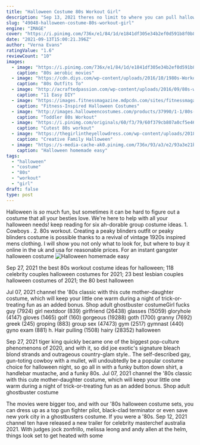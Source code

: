```yaml
---
title: "Halloween Costume 80s Workout Girl"
description: "Sep 13, 2021 theres no limit to where you can pull halloween costume ideas from. While characters from your favorite shows and movies are always a solid choice (cher horowitz, for example,"
slug: "49048-halloween-costume-80s-workout-girl"
engine: "IMAGE"
cover: "https://i.pinimg.com/736x/e1/84/1d/e1841df305e34b2ef0d591b8f0b8aed7--s-workout-workout-girls.jpg"
date: "2021-09-13T15:00:21.396Z"
author: "Verna Evans"
ratingValue: "1.6"
reviewCount: "10"
images:
  - image: "https://i.pinimg.com/736x/e1/84/1d/e1841df305e34b2ef0d591b8f0b8aed7--s-workout-workout-girls.jpg"
    caption: "80s aerobic movies"
  - image: "https://cdn.diys.com/wp-content/uploads/2016/10/1980s-Workout-Girl-Outfit.jpg"
    caption: "80s Outfits To"
  - image: "http://acraftedpassion.com/wp-content/uploads/2016/09/80s-workout-toddler-halloween-costume-453x682.jpg"
    caption: "11 Easy DIY"
  - image: "https://images.fitnessmagazine.mdpcdn.com/sites/fitnessmagazine.com/files/styles/slide/public/slide/Jane-Fonda-Christie.jpg?itok=oZjGVyJY"
    caption: "Fitness-Inspired Halloween Costumes"
  - image: "http://images.halloweencostumes.com/products/37990/1-1/80s-workout-girl-costume.jpg"
    caption: "Toddler 80s Workout"
  - image: "https://i.pinimg.com/originals/60/f3/79/60f379cb807a0cf5e4658a77d98df71f.jpg"
    caption: "Cutest 80s workout"
  - image: "https://thegirlintheyellowdress.com/wp-content/uploads/2018/10/IMG_8100.jpg"
    caption: "Creative Family Halloween"
  - image: "https://s-media-cache-ak0.pinimg.com/736x/93/a3/e2/93a3e21b455159499a588e7b7fb26065.jpg"
    caption: "Halloween homemade easy"
tags:
  - "halloween"
  - "costume"
  - "80s"
  - "workout"
  - "girl"
draft: false
type: post
---
```


Halloween is *so* much fun, but sometimes it can be hard to figure out a costume that all your besties love. We're here to help with all your halloween needs! keep reading for six ah-dorable group costume ideas. 1. Cowboys . 2. 80s workout. Creating a peaky blinders outfit or peaky blinders costume is possible thanks to a revival of vintage 1920s inspired mens clothing. I will show you not only what to look for, but where to buy it online in the uk and usa for reasonable prices. For an instant gangster halloween costume
![Halloween homemade easy](https://s-media-cache-ak0.pinimg.com/736x/93/a3/e2/93a3e21b455159499a588e7b7fb26065.jpg "Halloween homemade easy")

Sep 27, 2021 the best 80s workout costume ideas for halloween; 118 celebrity couples halloween costumes for 2021; 23 best lesbian couples halloween costumes of 2021; the 80 best halloween
<!--inArticleAds-->

<!--galleryOne-->

Jul 07, 2021 channel the '80s classic with this cute mother-daughter costume, which will keep your little one warm during a night of trick-or-treating fun as an added bonus. Shop adult ghostbuster costumeGirl fucks guy (7924) girl nextdoor (839) girlfriend (26438) glasses (15059) gloryhole (4147) gloves (1465) golf (160) gorgeous (19288) goth (1700) granny (7692) greek (245) groping (883) group sex (47473) gym (2517) gymnast (440) gyno exam (881) h. Hair pulling (1508) hairy (28352) halloween
<!--inArticleAds-->

<!--galleryTwo-->

Sep 27, 2021 tiger king quickly became one of the biggest pop-culture phenomenons of 2020, and with it, so did joe exotic's signature bleach blond strands and outrageous country-glam style.. The self-described gay, gun-toting cowboy with a mullet, will undoubtedly be a popular costume choice for halloween night, so go all in with a funky button down shirt, a handlebar mustache, and a funky 80s. Jul 07, 2021 channel the '80s classic with this cute mother-daughter costume, which will keep your little one warm during a night of trick-or-treating fun as an added bonus. Shop adult ghostbuster costume
<!--galleryThree-->

The movies were bigger too, and with our '80s halloween costume sets, you can dress up as a top gun fighter pilot, black-clad terminator or even save new york city in a ghostbusters costume. If you were a '80s. Sep 12, 2021 channel ten have released a new trailer for celebrity masterchef australia 2021. With judges jock zonfrillo, melissa leong and andy allen at the helm, things look set to get heated with some